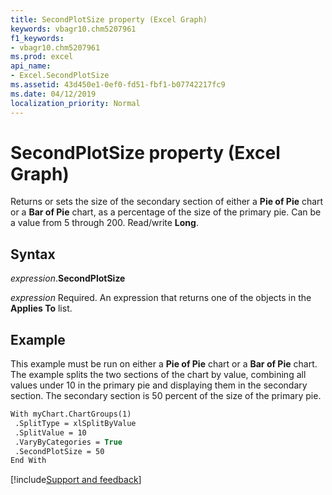 ```yaml
---
title: SecondPlotSize property (Excel Graph)
keywords: vbagr10.chm5207961
f1_keywords:
- vbagr10.chm5207961
ms.prod: excel
api_name:
- Excel.SecondPlotSize
ms.assetid: 43d450e1-0ef0-fd51-fbf1-b07742217fc9
ms.date: 04/12/2019
localization_priority: Normal
---
```



# SecondPlotSize property (Excel Graph)

Returns or sets the size of the secondary section of either a **Pie of Pie** chart or a **Bar of Pie** chart, as a percentage of the size of the primary pie. Can be a value from 5 through 200. Read/write **Long**.


## Syntax

_expression_.**SecondPlotSize**

_expression_ Required. An expression that returns one of the objects in the **Applies To** list.

## Example

This example must be run on either a **Pie of Pie** chart or a **Bar of Pie** chart. The example splits the two sections of the chart by value, combining all values under 10 in the primary pie and displaying them in the secondary section. The secondary section is 50 percent of the size of the primary pie.

```vb
With myChart.ChartGroups(1) 
 .SplitType = xlSplitByValue 
 .SplitValue = 10 
 .VaryByCategories = True 
 .SecondPlotSize = 50 
End With
```

[!include[Support and feedback](~/includes/feedback-boilerplate.md)]